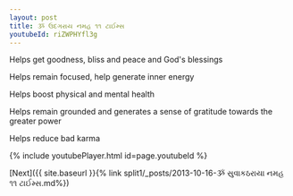 ```yaml
---
layout: post
title: ૐ ઉદગરાય નમહ ૧૧ ટાઈમ્સ
youtubeId: riZWPHYfl3g
---
```

 
 
Helps get goodness, bliss and peace and God's blessings
 
Helps remain focused, help generate inner energy 
 
Helps boost physical and mental health 
 
Helps remain grounded and generates a sense of gratitude towards the greater power 
 
Helps reduce bad karma
 
 
 
 


{% include youtubePlayer.html id=page.youtubeId %}
 
[Next]({{ site.baseurl }}{% link  split1/_posts/2013-10-16-ૐ સુવાકઠરાયા નમહ ૧૧ ટાઈમ્સ.md%})
 
